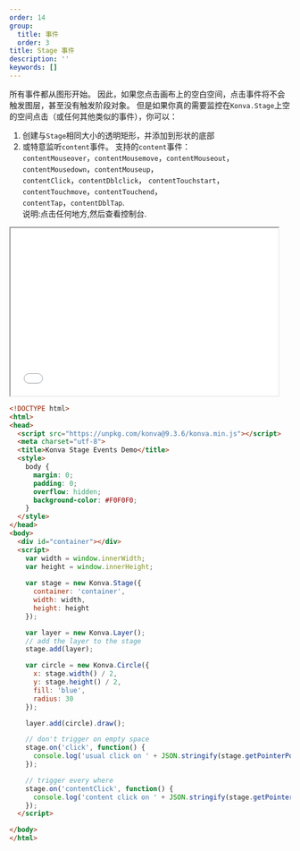 ```yaml
---
order: 14
group:
  title: 事件
  order: 3
title: Stage 事件
description: ''
keywords: []
---
```

所有事件都从图形开始。 因此，如果您点击画布上的空白空间，点击事件将不会触发图层，甚至没有触发阶段对象。 但是如果你真的需要监控在`Konva.Stage`上空的空间点击（或任何其他类似的事件），你可以： 

1. 创建与`Stage`相同大小的透明矩形，并添加到形状的底部  
2. 或特意监听`content`事件。
  支持的`content`事件：  
`contentMouseover`，`contentMousemove`，`contentMouseout`，   `contentMousedown`，`contentMouseup`，      
`contentClick`，`contentDblclick`，  `contentTouchstart`，`contentTouchmove`，`contentTouchend`，  
`contentTap`，`contentDblTap`.  
说明:点击任何地方,然后查看控制台. 

<iframe src="/downloads/code/events/Stage_Events.html" style="width: 50vw;height:300px;"></iframe>

```html
<!DOCTYPE html>
<html>
<head>
  <script src="https://unpkg.com/konva@9.3.6/konva.min.js"></script>
  <meta charset="utf-8">
  <title>Konva Stage Events Demo</title>
  <style>
    body {
      margin: 0;
      padding: 0;
      overflow: hidden;
      background-color: #F0F0F0;
    }
  </style>
</head>
<body>
  <div id="container"></div>
  <script>
    var width = window.innerWidth;
    var height = window.innerHeight;
    
    var stage = new Konva.Stage({
      container: 'container',
      width: width,
      height: height
    });

    var layer = new Konva.Layer();
    // add the layer to the stage
    stage.add(layer);

    var circle = new Konva.Circle({
      x: stage.width() / 2,
      y: stage.height() / 2,
      fill: 'blue',
      radius: 30
    });

    layer.add(circle).draw();

    // don't trigger on empty space
    stage.on('click', function() {
      console.log('usual click on ' + JSON.stringify(stage.getPointerPosition()));
    });

    // trigger every where
    stage.on('contentClick', function() {
      console.log('content click on ' + JSON.stringify(stage.getPointerPosition()));
    });
  </script>

</body>
</html>
```
